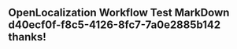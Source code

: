 <properties
ms.topic="hero-topic"
ms.test1="hero-topic"
ms.test2="test"/>

## OpenLocalization Workflow Test MarkDown d40ecf0f-f8c5-4126-8fc7-7a0e2885b142 thanks!
